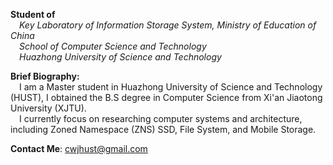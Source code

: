 
**Student of**
<br/>
&emsp;*Key Laboratory of Information Storage System, Ministry of Education of China*
<br/>
&emsp;*School of Computer Science and Technology*
<br/>
&emsp;*Huazhong University of Science and Technology*

**Brief Biography:**
<br/>
&emsp;I am a Master student in Huazhong University of Science and Technology (HUST), I obtained the B.S degree in Computer Science from Xi'an Jiaotong University (XJTU). 
<br/> 
&emsp;I currently focus on researching computer systems and architecture, including Zoned Namespace (ZNS) SSD, File System, and Mobile Storage.
<br/>

**Contact Me**: cwjhust@gmail.com

<!--
**realcedriccheng/realcedriccheng** is a ✨ _special_ ✨ repository because its `README.md` (this file) appears on your GitHub profile.

Here are some ideas to get you started:

- 🔭 I’m currently working on ...
- 🌱 I’m currently learning ...
- 👯 I’m looking to collaborate on ...
- 🤔 I’m looking for help with ...
- 💬 Ask me about ...
- 📫 How to reach me: ...
- 😄 Pronouns: ...
- ⚡ Fun fact: ...
-->
